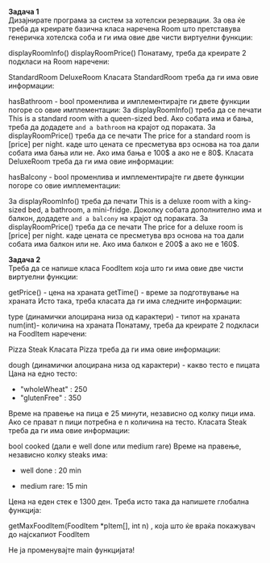 **Задача 1** <br>
Дизајнирате програма за систем за хотелски резервации. За ова ќе треба да креирате базична класа наречена Room што претставува генеричка хотелска соба и ги има овие две чисти виртуелни функции:

displayRoomInfo()
displayRoomPrice()
Понатаму, треба да креирате 2 подкласи на Room наречени:

StandardRoom
DeluxeRoom
Класата StandardRoom треба да ги има овие информации:

hasBathroom - bool променлива
и имплементирајте ги двете функции погоре со овие имплементации:
За displayRoomInfo() треба да се печати This is a standard room with a queen-sized bed. Ако собата има и бања, треба да додадете `and a bathroom` на крајот од пораката.
За displayRoomPrice() треба да се печати The price for a standard room is [price] per night. каде што цената се пресметува врз основа на тоа дали собата има бања или не. Ако има бања е 100$ а ако не е 80$.
Класата DeluxeRoom треба да ги има овие информации:

hasBalcony - bool променлива
и имплементирајте ги двете функции погоре со овие имплементации:

За displayRoomInfo() треба да печати This is a deluxe room with a king-sized bed, a bathroom, a mini-fridge. Доколку собата дополнително има и балкон, додадете `and a balcony` на крајот од пораката.
За displayRoomPrice() треба да се печати The price for a deluxe room is [price] per night. каде цената се пресметува врз основа на тоа дали собата има балкон или не. Ако има балкон е 200$ а ако не е 160$.

**Задача 2** <br>
Треба да се напише класа FoodItem која што ги има овие две чисти виртуелни функции:

getPrice() - цена на храната
getTime() - време за подготвување на храната
Исто така, треба класата да ги има следните информации:

type (динамички алоцирана низа од карактери) - типот на храната
num(int)- количина на храната
Понатаму, треба да креирате 2 подкласи на FoodItem наречени:

Pizza
Steak
Класата Pizza треба да ги има овие информации:

dough (динамички алоцирана низа од карактери) - какво тесто е пицата
Цана на едно тесто:
- "wholeWheat" : 250
- "glutenFree" : 350

Време на правење на пица е 25 минути, независно од колку пици има.
Ако се прават n пици потребна е n количина на тесто.
Класата Steak треба да ги има овие информации:

bool cooked (дали е well done или medium rare)
Време на правење, независно колку steaks има:

-  well done : 20 min

-  medium rare: 15 min

Цена на еден стек е 1300 ден.
Треба исто така да напишете глобална функција:

getMaxFoodItem(FoodItem *pItem[], int n) , која што ќе враќа покажувач до најскапиот FoodItem

Не ја променувајте main функцијата!

